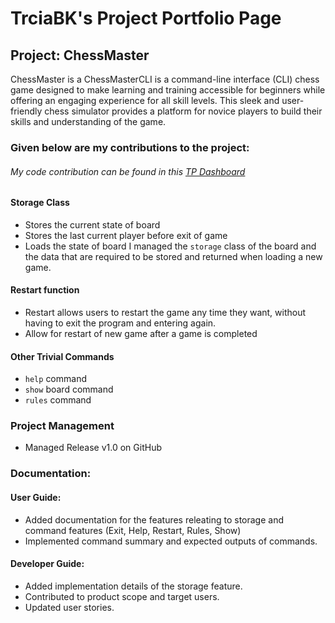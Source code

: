 # TrciaBK's Project Portfolio Page

## Project: ChessMaster

ChessMaster is a ChessMasterCLI is a command-line interface (CLI) chess game designed to make learning and training accessible for beginners while offering an engaging experience for all skill levels. 
This sleek and user-friendly chess simulator provides a platform for novice players to build their skills and understanding of the game.

### Given below are my contributions to the project:
###### My code contribution can be found in this [TP Dashboard](https://nus-cs2113-ay2324s1.github.io/tp-dashboard/?search=triciabk&breakdown=false&sort=groupTitle%20dsc&sortWithin=title&since=2023-09-22&timeframe=commit&mergegroup=&groupSelect=groupByRepos)

#### Storage Class
- Stores the current state of board
- Stores the last current player before exit of game
- Loads the state of board
I managed the `storage` class of the board and the data that are required to be stored and returned when loading a new game. 

#### Restart function
- Restart allows users to restart the game any time they want, without having to exit the program and entering again.
- Allow for restart of new game after a game is completed

#### Other Trivial Commands
- `help` command 
- `show` board command
- `rules` command 

### Project Management
- Managed Release v1.0 on GitHub

### Documentation:
#### User Guide:
- Added documentation for the features releating to storage and command features (Exit, Help, Restart, Rules, Show)
- Implemented command summary and expected outputs of commands.

#### Developer Guide:
- Added implementation details of the storage feature.
- Contributed to product scope and target users.
- Updated user stories.